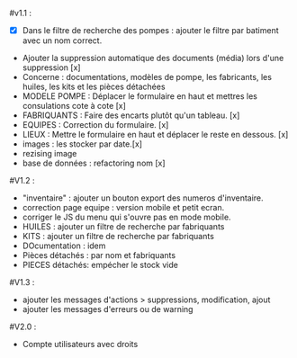 #v1.1 : 
- [x] Dans le filtre de recherche des pompes : ajouter le filtre par batiment avec un nom correct. 
- Ajouter la suppression automatique des documents (média) lors d'une suppression [x]
- Concerne : documentations, modèles de pompe, les fabricants, les huiles, les kits et les pièces détachées
- MODELE POMPE : Déplacer le formulaire en haut et mettres les consulations cote à cote [x]
- FABRIQUANTS : Faire des encarts plutôt qu'un tableau. [x]
- EQUIPES : Correction du formulaire. [x]
- LIEUX : Mettre le formulaire en haut et déplacer le reste en dessous. [x]
- images : les stocker par date.[x]
- rezising image
- base de données : refactoring nom [x]


#V1.2 :
- "inventaire" : ajouter un bouton export des numeros d'inventaire.
- correction page equipe : version mobile et petit ecran.
- corriger le JS du menu qui s'ouvre pas en mode mobile.
- HUILES : ajouter un filtre de recherche par fabriquants
- KITS : ajouter un filtre de recherche par fabriquants
- DOcumentation : idem
- Pièces détachés : par nom et fabriquants
- PIECES détachés: empécher le stock vide

#V1.3 : 
- ajouter les messages d'actions > suppressions, modification, ajout
- ajouter les messages d'erreurs ou de warning


#V2.0 :
- Compte utilisateurs avec droits